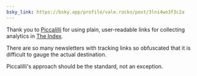 ```yaml
---
bsky_link: https://bsky.app/profile/vale.rocks/post/3lni4wo3f3c2a
---
```


Thank you to [Piccalilli](https://piccalil.li) for using plain, user-readable links for collecting analytics in [The Index](https://piccalil.li/the-index/).

There are so many newsletters with tracking links so obfuscated that it is difficult to gauge the actual destination.

Piccalilli's approach should be the standard, not an exception.
